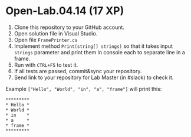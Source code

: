 # Open-Lab.04.14 (17 XP)

1. Clone this repository to your GitHub account.
2. Open solution file in Visual Studio.
3. Open file `FramePrinter.cs`
4. Implement method `Print(string[] strings)` so that it takes input `strings` parameter and print them in console each to separate line in a frame. 
5. Run with `CTRL+F5` to test it.
6. If all tests are passed, commit&sync your repository.
7. Send link to your repository for Lab Master (in #slack) to check it.

Example `["Hello", "World", "in", "a", "frame"]` will print this:
````
*********  
* Hello *  
* World *  
* in    *  
* a     *  
* frame *  
*********  
````
